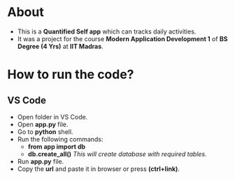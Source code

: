 # About

- This is a **Quantified Self app** which can tracks daily activities.
- It was a project for the course **Modern Application Development 1** of **BS Degree (4 Yrs)** at **IIT Madras**.

# How to run the code?

## VS Code
- Open folder in VS Code.
- Open **app.py** file.
- Go to **python** shell.
- Run the following commands:
  - **from app import db**
  - **db.create_all()**
  *This will create database with required tables.*
- Run **app.py** file.
- Copy the **url** and paste it in browser or press **(ctrl+link)**.



